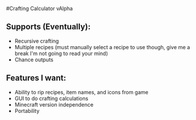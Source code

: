 #Crafting Calculator vAlpha

## Supports (Eventually):

- Recursive crafting
- Multiple recipes (must manually select a recipe to use though, give me a break I'm not going to read your mind)
- Chance outputs


## Features I want:
- Ability to rip recipes, item names, and icons from game
- GUI to do crafting calculations
- Minecraft version independence
- Portability